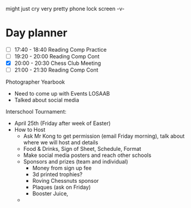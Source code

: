 might just cry
very pretty phone lock screen -v-

# Day planner

- [ ] 17:40 - 18:40 Reading Comp Practice
- [ ] 19:20 - 20:00 Reading Comp Cont
- [x] 20:00 - 20:30 Chess Club Meeting
- [ ] 21:00 - 21:30 Reading Comp Cont

Photographer Yearbook

- Need to come up with Events
    LOSAAB
- Talked about social media

Interschool Tournament:

- April 25th (Friday after week of Easter)
- How to Host
	- Ask Mr Kong to get permission (email Friday morning), talk about where we will host and details
	- Food & Drinks, Sign of Sheet, Schedule, Format
	- Make social media posters and reach other schools
	- Sponsors and prizes (team and individual)
		- Money from sign up fee
		- 3d printed trophies?
		- Roving Chessnuts sponsor
		- Plaques (ask on Friday)
		- Booster Juice,
	- 